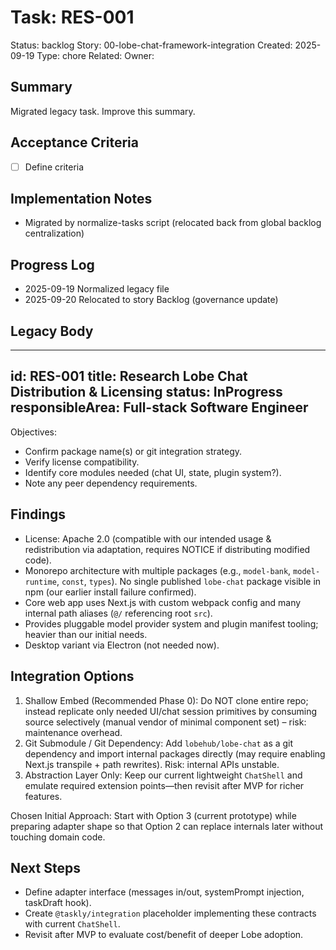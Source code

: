 # Task: RES-001
Status: backlog
Story: 00-lobe-chat-framework-integration
Created: 2025-09-19
Type: chore
Related:
Owner:

## Summary
Migrated legacy task. Improve this summary.

## Acceptance Criteria
- [ ] Define criteria

## Implementation Notes
- Migrated by normalize-tasks script (relocated back from global backlog centralization)

## Progress Log
- 2025-09-19 Normalized legacy file
- 2025-09-20 Relocated to story Backlog (governance update)

## Legacy Body

---
id: RES-001
title: Research Lobe Chat Distribution & Licensing
status: InProgress
responsibleArea: Full-stack Software Engineer
---
Objectives:
- Confirm package name(s) or git integration strategy.
- Verify license compatibility.
- Identify core modules needed (chat UI, state, plugin system?).
- Note any peer dependency requirements.

## Findings
- License: Apache 2.0 (compatible with our intended usage & redistribution via adaptation, requires NOTICE if distributing modified code).
- Monorepo architecture with multiple packages (e.g., `model-bank`, `model-runtime`, `const`, `types`). No single published `lobe-chat` package visible in npm (our earlier install failure confirmed).
- Core web app uses Next.js with custom webpack config and many internal path aliases (`@/` referencing root `src`).
- Provides pluggable model provider system and plugin manifest tooling; heavier than our initial needs.
- Desktop variant via Electron (not needed now).

## Integration Options
1. Shallow Embed (Recommended Phase 0): Do NOT clone entire repo; instead replicate only needed UI/chat session primitives by consuming source selectively (manual vendor of minimal component set) – risk: maintenance overhead.
2. Git Submodule / Git Dependency: Add `lobehub/lobe-chat` as a git dependency and import internal packages directly (may require enabling Next.js transpile + path rewrites). Risk: internal APIs unstable.
3. Abstraction Layer Only: Keep our current lightweight `ChatShell` and emulate required extension points—then revisit after MVP for richer features.

Chosen Initial Approach: Start with Option 3 (current prototype) while preparing adapter shape so that Option 2 can replace internals later without touching domain code.

## Next Steps
- Define adapter interface (messages in/out, systemPrompt injection, taskDraft hook).
- Create `@taskly/integration` placeholder implementing these contracts with current `ChatShell`.
- Revisit after MVP to evaluate cost/benefit of deeper Lobe adoption.
